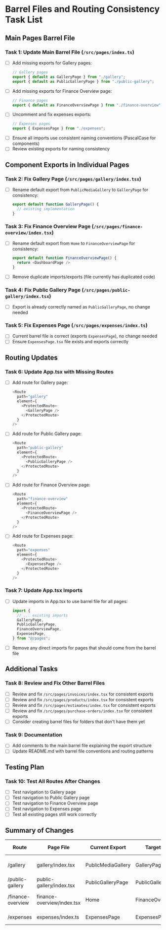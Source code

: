 # Barrel Files and Routing Consistency Task List

## Main Pages Barrel File

### Task 1: Update Main Barrel File (`/src/pages/index.ts`)

- [ ] Add missing exports for Gallery pages:
  ```typescript
  // Gallery pages
  export { default as GalleryPage } from "./gallery";
  export { default as PublicGalleryPage } from "./public-gallery";
  ```
- [ ] Add missing exports for Finance Overview page:
  ```typescript
  // Finance pages
  export { default as FinanceOverviewPage } from "./finance-overview";
  ```
- [ ] Uncomment and fix expenses exports:
  ```typescript
  // Expenses pages
  export { ExpensesPage } from "./expenses";
  ```
- [ ] Ensure all imports use consistent naming conventions (PascalCase for components)
- [ ] Review existing exports for naming consistency

## Component Exports in Individual Pages

### Task 2: Fix Gallery Page (`/src/pages/gallery/index.tsx`)

- [ ] Rename default export from `PublicMediaGallery` to `GalleryPage` for consistency:
  ```typescript
  export default function GalleryPage() {
    // existing implementation
  }
  ```

### Task 3: Fix Finance Overview Page (`/src/pages/finance-overview/index.tsx`)

- [ ] Rename default export from `Home` to `FinanceOverviewPage` for consistency:
  ```typescript
  export default function FinanceOverviewPage() {
    return <DashboardPage />
  }
  ```
- [ ] Remove duplicate imports/exports (file currently has duplicated code)

### Task 4: Fix Public Gallery Page (`/src/pages/public-gallery/index.tsx`)

- [ ] Export is already correctly named as `PublicGalleryPage`, no change needed

### Task 5: Fix Expenses Page (`/src/pages/expenses/index.ts`)

- [ ] Current barrel file is correct (exports `ExpensesPage`), no change needed
- [ ] Ensure `ExpensesPage.tsx` file exists and exports correctly

## Routing Updates

### Task 6: Update App.tsx with Missing Routes

- [ ] Add route for Gallery page:
  ```typescript
  <Route
    path="gallery"
    element={
      <ProtectedRoute>
        <GalleryPage />
      </ProtectedRoute>
    }
  />
  ```
- [ ] Add route for Public Gallery page:
  ```typescript
  <Route
    path="public-gallery"
    element={
      <ProtectedRoute>
        <PublicGalleryPage />
      </ProtectedRoute>
    }
  />
  ```
- [ ] Add route for Finance Overview page:
  ```typescript
  <Route
    path="finance-overview"
    element={
      <ProtectedRoute>
        <FinanceOverviewPage />
      </ProtectedRoute>
    }
  />
  ```
- [ ] Add route for Expenses page:
  ```typescript
  <Route
    path="expenses"
    element={
      <ProtectedRoute>
        <ExpensesPage />
      </ProtectedRoute>
    }
  />
  ```

### Task 7: Update App.tsx Imports

- [ ] Update imports in App.tsx to use barrel file for all pages:
  ```typescript
  import {
    // ... existing imports
    GalleryPage,
    PublicGalleryPage,
    FinanceOverviewPage,
    ExpensesPage,
  } from "@/pages";
  ```
- [ ] Remove any direct imports for pages that should come from the barrel file

## Additional Tasks

### Task 8: Review and Fix Other Barrel Files

- [ ] Review and fix `/src/pages/invoices/index.tsx` for consistent exports
- [ ] Review and fix `/src/pages/products/index.tsx` for consistent exports
- [ ] Review and fix `/src/pages/estimates/index.tsx` for consistent exports
- [ ] Review and fix `/src/pages/purchase-orders/index.tsx` for consistent exports
- [ ] Consider creating barrel files for folders that don't have them yet

### Task 9: Documentation

- [ ] Add comments to the main barrel file explaining the export structure
- [ ] Update README.md with barrel file conventions and routing patterns

## Testing Plan

### Task 10: Test All Routes After Changes

- [ ] Test navigation to Gallery page
- [ ] Test navigation to Public Gallery page
- [ ] Test navigation to Finance Overview page
- [ ] Test navigation to Expenses page
- [ ] Test all existing pages still work correctly

## Summary of Changes

| Route             | Page File                  | Current Export     | Target Export       | Route Status | Action Needed      |
| ----------------- | -------------------------- | ------------------ | ------------------- | ------------ | ------------------ |
| /gallery          | gallery/index.tsx          | PublicMediaGallery | GalleryPage         | Missing      | Rename + Add Route |
| /public-gallery   | public-gallery/index.tsx   | PublicGalleryPage  | PublicGalleryPage   | Missing      | Add Route          |
| /finance-overview | finance-overview/index.tsx | Home               | FinanceOverviewPage | Missing      | Rename + Add Route |
| /expenses         | expenses/index.ts          | ExpensesPage       | ExpensesPage        | Missing      | Add Route          |
